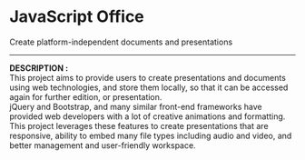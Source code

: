 # JavaScript Office
Create platform-independent documents and presentations

<hr/>

<b>DESCRIPTION : </b><br/>
This project aims to provide users to create presentations and documents using web technologies, and store them locally, so that it can be accessed again for further edition, or presentation.<br/>
jQuery and Bootstrap, and many similar front-end frameworks have provided web developers with a lot of creative animations and formatting. This project leverages these features to create presentations that are responsive, ability to embed many file types including audio and video, and better management and user-friendly workspace.
